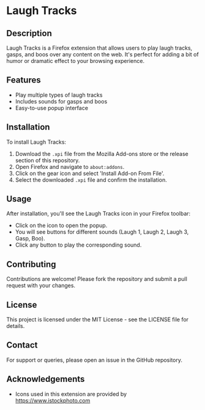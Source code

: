 # Laugh Tracks

## Description
Laugh Tracks is a Firefox extension that allows users to play laugh tracks, gasps, and boos over any content on the web. It's perfect for adding a bit of humor or dramatic effect to your browsing experience.

## Features
- Play multiple types of laugh tracks
- Includes sounds for gasps and boos
- Easy-to-use popup interface

## Installation
To install Laugh Tracks:
1. Download the `.xpi` file from the Mozilla Add-ons store or the release section of this repository.
2. Open Firefox and navigate to `about:addons`.
3. Click on the gear icon and select 'Install Add-on From File'.
4. Select the downloaded `.xpi` file and confirm the installation.

## Usage
After installation, you'll see the Laugh Tracks icon in your Firefox toolbar:
- Click on the icon to open the popup.
- You will see buttons for different sounds (Laugh 1, Laugh 2, Laugh 3, Gasp, Boo).
- Click any button to play the corresponding sound.

## Contributing
Contributions are welcome! Please fork the repository and submit a pull request with your changes.

## License
This project is licensed under the MIT License - see the LICENSE file for details.

## Contact
For support or queries, please open an issue in the GitHub repository.

## Acknowledgements
- Icons used in this extension are provided by https://www.istockphoto.com
